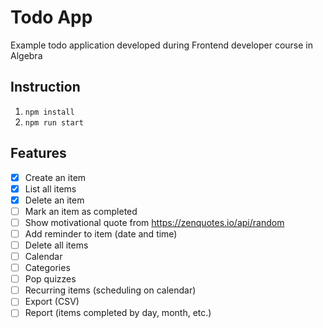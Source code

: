 # Todo App

Example todo application developed during Frontend developer course in Algebra

## Instruction

1. `npm install`
2. `npm run start`

## Features

- [x] Create an item
- [x] List all items
- [x] Delete an item
- [ ] Mark an item as completed
- [ ] Show motivational quote from https://zenquotes.io/api/random
- [ ] Add reminder to item (date and time)
- [ ] Delete all items
- [ ] Calendar
- [ ] Categories
- [ ] Pop quizzes
- [ ] Recurring items (scheduling on calendar)
- [ ] Export (CSV)
- [ ] Report (items completed by day, month, etc.)
